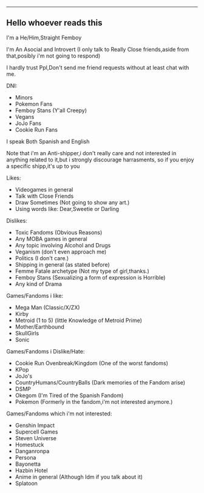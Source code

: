 ---------------
Hello whoever reads this
---------------

I'm a He/Him,Straight Femboy

I'm An Asocial and Introvert (I only talk to Really Close friends,aside from that,posibly i'm not going to respond)

I hardly trust Ppl,Don't send me friend requests without at least chat with me.

DNI:
- Minors
- Pokemon Fans
- Femboy Stans (Y'all Creepy)
- Vegans
- JoJo Fans
- Cookie Run Fans

I speak Both Spanish and English

Note that i'm an Anti-shipper,i don't really care and not interested in anything related to it,but i strongly discourage harrasments, so if you enjoy a specific shipp,it's up to you

Likes:
- Videogames in general
- Talk with Close Friends
- Draw Sometimes (Not going to show any art.)
- Using words like: Dear,Sweetie or Darling

Dislikes:
- Toxic Fandoms (Obvious Reasons)
- Any MOBA games in general 
- Any topic involving Alcohol and Drugs
- Veganism (don't even approach me)
- Politics (I don't care.)
- Shipping in general (as stated before)
- Femme Fatale archetype (Not my type of girl,thanks.)
- Femboy Stans (Sexualizing a form of expression is Horrible)
- Any kind of Drama

Games/Fandoms i like:
- Mega Man (Classic/X/ZX)
- Kirby
- Metroid (1 to 5) (little Knowledge of Metroid Prime)
- Mother/Earthbound
- SkullGirls
- Sonic

Games/Fandoms i Dislike/Hate:
- Cookie Run Ovenbreak/Kingdom (One of the worst fandoms)
- KPop 
- JoJo's 
- CountryHumans/CountryBalls (Dark memories of the Fandom arise)
- DSMP 
- Okegom (I'm Tired of the Spanish Fandom)
- Pokemon (Formerly in the fandom,i'm not interested anymore.)

Games/Fandoms which i'm not interested:
- Genshin Impact 
- Supercell Games 
- Steven Universe
- Homestuck
- Danganronpa
- Persona
- Bayonetta
- Hazbin Hotel 
- Anime in general (Although Idm if you talk about it)
- Splatoon

